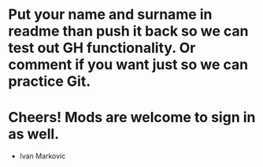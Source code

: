 # Put your name and surname in readme than push it back so we can test out GH functionality. Or comment if you want just so we can practice Git.
# Cheers! Mods are welcome to sign in as well.

 - Ivan Markovic
